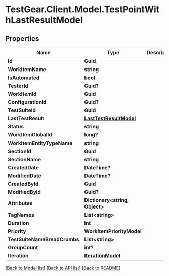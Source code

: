 # TestGear.Client.Model.TestPointWithLastResultModel

## Properties

Name | Type | Description | Notes
------------ | ------------- | ------------- | -------------
**Id** | **Guid** |  | [optional] 
**WorkItemName** | **string** |  | [optional] 
**IsAutomated** | **bool** |  | [optional] 
**TesterId** | **Guid?** |  | [optional] 
**WorkItemId** | **Guid** |  | [optional] 
**ConfigurationId** | **Guid?** |  | [optional] 
**TestSuiteId** | **Guid** |  | [optional] 
**LastTestResult** | [**LastTestResultModel**](LastTestResultModel.md) |  | [optional] 
**Status** | **string** |  | [optional] 
**WorkItemGlobalId** | **long?** |  | [optional] 
**WorkItemEntityTypeName** | **string** |  | [optional] 
**SectionId** | **Guid** |  | [optional] 
**SectionName** | **string** |  | [optional] 
**CreatedDate** | **DateTime?** |  | [optional] 
**ModifiedDate** | **DateTime?** |  | [optional] 
**CreatedById** | **Guid** |  | [optional] 
**ModifiedById** | **Guid?** |  | [optional] 
**Attributes** | **Dictionary&lt;string, Object&gt;** |  | [optional] 
**TagNames** | **List&lt;string&gt;** |  | [optional] 
**Duration** | **int** |  | [optional] 
**Priority** | **WorkItemPriorityModel** |  | 
**TestSuiteNameBreadCrumbs** | **List&lt;string&gt;** |  | [optional] 
**GroupCount** | **int?** |  | [optional] 
**Iteration** | [**IterationModel**](IterationModel.md) |  | [optional] 

[[Back to Model list]](../README.md#documentation-for-models) [[Back to API list]](../README.md#documentation-for-api-endpoints) [[Back to README]](../README.md)

